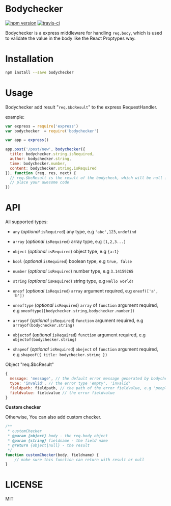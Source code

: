 # Bodychecker

[![npm version](https://img.shields.io/npm/v/bodychecker.svg)](https://www.npmjs.com/package/bodychecker)
[![travis-ci](https://travis-ci.org/MZIchenjl/bodychecker.svg?branch=master)](https://travis-ci.org/MZIchenjl/bodychecker)

Bodychecker is a express middleware for handling `req.body`, which is used to validate the value in the body like the React Proptypes way.

# Installation

```bash
npm install --save bodychecker
```

# Usage 

Bodychecker add result "`req.$bcResult`" to the express RequestHandler. 

example:

```javascript
var express = require('express')
var bodychecker  = require('bodychecker')

var app = express()

app.post('/post/new', bodychecker({
  title: bodychecker.string.isRequired,
  author: bodychecker.string,
  time: bodychecker.number,
  content: bodychecker.string.isRequired
}), function (req, res, next) {
  // req.$bcResult is the result of the bodycheck, which will be null if all the fields are valid
  // place your awesome code
})
```

# API

All supported types:

* `any` (_optional_ `isRequired`) any type, e.g `'abc',123,undefind`

* `array` (_optional_ `isRequired`) array type, e.g `[1,2,3...]`

* `object` (_optional_ `isRequired`) object type, e.g `{a:1}`

* `bool` (_optional_ `isRequired`) boolean type, e.g `true, false`

* `number` (_optional_ `isRequired`) number type, e.g `3.14159265`

* `string` (_optional_ `isRequired`) string type, e.g `Hello world!`

* `oneof` (_optional_ `isRequired`) `array` argument required, e.g `oneof(['a', 'b'])`

* `oneoftype` (_optional_ `isRequired`) `array` of `function` argument required, e.g `oneoftype([bodychecker.string,bodychecker.number])`

* `arrayof` (_optional_ `isRequired`) `function` argument required, e.g `arrayof(bodychecker.string)`

* `objectof` (_optional_ `isRequired`) `function` argument required, e.g `objectof(bodychecker.string)`

* `shapeof` (_optional_ `isRequired`) `obeject` of  `function` argument required, e.g `shapeof({ title: bodychecker.string })`

Object "req.$bcResult"

```javascript
{
  message: 'message', // the default error message generated by bodychecker
  type: 'invalid', // the error type 'empty', 'invalid'
  fieldpath: fieldpath, // the path of the error fieldvalue, e.g 'people.0.name'
  fieldvalue: fieldvalue // the error fieldvalue
}
```

__Custom checker__

Otherwise, You can also add custom checker.

```javascript
/**
 * customChecker
 * @param {object} body - the req.body object
 * @param {string} fieldname - the field name
 * @return {object|null} - the result
 */
function customChecker(body, fieldname) {
    // make sure this function can return with result or null
}
```

# LICENSE

MIT
